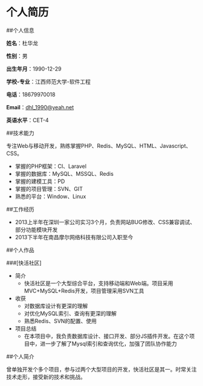 ﻿个人简历
=====

##个人信息

**姓名**：杜华龙

**性别**：男

**出生年月**：1990-12-29

**学校-专业**：江西师范大学-软件工程

**电话**：18679970018

**Email**：dhl_1990@yeah.net

**英语水平**：CET-4

##技术能力

专注Web与移动开发，熟练掌握PHP、Redis、MySQL、HTML、Javascript、CSS。

* 掌握的PHP框架：CI、Laravel
* 掌握的数据库：MySQL、MSSQL、Redis
* 掌握的建模工具：PD
* 掌握的项目管理：SVN、GIT
* 熟悉的平台：Window、Linux

##工作经历

* 2013上半年在深圳一家公司实习3个月，负责网站BUG修改、CSS兼容调试、部分功能模块开发
* 2013下半年在南昌摩尔网络科技有限公司入职至今

##个人作品

###[快活社区]
- 简介
  + 快活社区是一个大型综合平台，支持移动端和Web端。项目采用MVC+MySQL+Redis开发，项目管理采用SVN工具
- 收获
  + 对数据库设计有更深的理解
  + 对优化MySQL索引、查询有更深的理解
  + 熟悉Redis、SVN的配置、使用
- 项目总结
  + 在本项目中，我负责数据库设计、接口开发、部分JS插件开发。在这个项目中，进一步了解了Mysql索引和查询优化，加强了团队协作能力

##个人简介

曾单独开发个多个项目，参与过两个大型项目的开发，快活社区是其一。时常关注技术走形，接受新的技术和挑战。